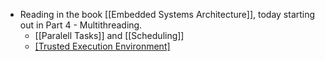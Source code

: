 - Reading in the book [[Embedded Systems Architecture]], today starting out in Part 4 - Multithreading.
  - [[Paralell Tasks]] and [[Scheduling]]
  - [[Trusted Execution Environment]](TEE)
